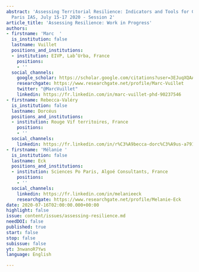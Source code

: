 ```yaml
---
abstract: 'Assessing Territorial Resilience: Indicators and Tools for Governance,
  Paris IAS, July 15-17 2020 - Session 2'
article_title: 'Assessing Resilience: Work in Progress'
authors:
- firstname: 'Marc  '
  is_institution: false
  lastname: Vuillet
  positions_and_institutions:
  - institution: EIVP, Lab’Urba, France
    positions:
    - ''
  social_channels:
    google_scholar: https://scholar.google.com/citations?user=3EJuqXQAAAAJ&hl=fr
    researchgate: https://www.researchgate.net/profile/Marc-Vuillet
    twitter: "@MarcVuillet"
    linkedin: https://fr.linkedin.com/in/marc-vuillet-phd-90237546
- firstname: Rebecca-Valéry
  is_institution: false
  lastname: Dorcéus
  positions_and_institutions:
  - institution: Rouge Vif territoires, France
    positions:
    - ''
  social_channels:
    linkedin: https://fr.linkedin.com/in/r%C3%A9becca-dorc%C3%A9us-a7916622
- firstname: 'Mélanie '
  is_institution: false
  lastname: Eck
  positions_and_institutions:
  - institution: Sciences Po Paris, Algoé Consultants, France
    positions:
    - ''
  social_channels:
    linkedin: https://fr.linkedin.com/in/melanieeck
    researchgate: https://www.researchgate.net/profile/Melanie-Eck
date: 2020-07-16T02:00:00.000+00:00
highlight: false
issue: content/issues/assessing-resilience.md
needDOI: false
published: true
start: false
stop: false
subissue: false
yt: 3nwanoR7Yws
language: English

---
```

<Youtube yt="3nwanoR7Yws" caption="Évaluer la résilience : les travaux en cours" start="false" stop="false"></Youtube>